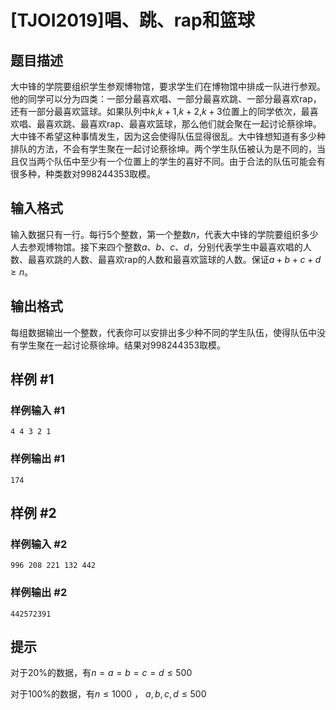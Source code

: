 # [TJOI2019]唱、跳、rap和篮球

## 题目描述

大中锋的学院要组织学生参观博物馆，要求学生们在博物馆中排成一队进行参观。他的同学可以分为四类：一部分最喜欢唱、一部分最喜欢跳、一部分最喜欢rap，还有一部分最喜欢篮球。如果队列中$k$,$k + 1$,$k + 2$,$k + 3$位置上的同学依次，最喜欢唱、最喜欢跳、最喜欢rap、最喜欢篮球，那么他们就会聚在一起讨论蔡徐坤。大中锋不希望这种事情发生，因为这会使得队伍显得很乱。大中锋想知道有多少种排队的方法，不会有学生聚在一起讨论蔡徐坤。两个学生队伍被认为是不同的，当且仅当两个队伍中至少有一个位置上的学生的喜好不同。由于合法的队伍可能会有很多种，种类数对$998244353$取模。

## 输入格式

输入数据只有一行。每行$5$个整数，第一个整数$n$，代表大中锋的学院要组织多少人去参观博物馆。接下来四个整数$a$、$b$、$c$、$d$，分别代表学生中最喜欢唱的人数、最喜欢跳的人数、最喜欢rap的人数和最喜欢篮球的人数。保证$a+b+c+d \ge n$。

## 输出格式

每组数据输出一个整数，代表你可以安排出多少种不同的学生队伍，使得队伍中没有学生聚在一起讨论蔡徐坤。结果对$998244353$取模。


## 样例 #1

### 样例输入 #1
```
4 4 3 2 1
```

### 样例输出 #1

```
174
```

## 样例 #2

### 样例输入 #2
```
996 208 221 132 442
```

### 样例输出 #2

```
442572391
```

## 提示

对于20%的数据，有$n=a=b=c=d\le500$

对于100%的数据，有$n \le 1000$ ， $a, b, c, d \le 500$
